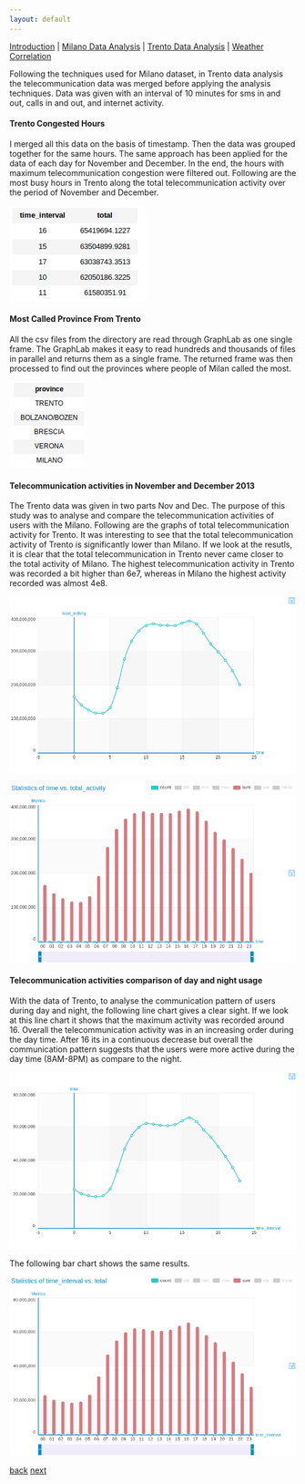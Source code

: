 ```yaml
---
layout: default
---
```


[Introduction](./../index.html) | [Milano Data Analysis](./../pages/milano.html) | [Trento Data Analysis](./../pages/trento.html) | [Weather Correlation](./../pages/correlation.html)

Following the techniques used for Milano dataset, in Trento data analysis the telecommunication data was merged before applying the analysis techniques. Data was given with an interval of 10 minutes for sms in and out, calls in and out, and internet activity.

#### Trento Congested Hours

I merged all this data on the basis of timestamp. Then the data was grouped together for the same hours. The same approach has been applied for the data of each day for November and December. In the end, the hours with maximum telecommunication congestion were filtered out. Following are the most busy hours in Trento along the total telecommunication activity over
the period of November and December.

![Trento Cog Hours](./../assets/images/trento-cong-hours.png)


#### Most Called Province From Trento

All the csv files from the directory are read through GraphLab as one single frame. The GraphLab makes it easy to read hundreds and thousands of files in parallel and returns them as a single frame. The returned frame was then processed to find out the provinces where people of Milan called the most.

![Trento Prov](./../assets/images/torentoprovince.png)

#### Telecommunication activities in November and December 2013

The Trento data was given in two parts Nov and Dec. The purpose of this study was to analyse and compare the telecommunication activities of users with the Milano. Following are the graphs of total telecommunication activity for Trento. It was interesting to see that the total telecommunication activity of Trento is significantly lower than Milano. If we look at the resutls, it is clear that the total telecommunication in Trento never came closer to the total activity of Milano. The highest telecommunication activity in
Trento was recorded a bit higher than 6e7, whereas in Milano the highest activity recorded was almost 4e8.

![Trento Line](./../assets/images/Trento-Total-line.png)

![Trento Bar](./../assets/images/Trento-total-bars.png)



#### Telecommunication activities comparison of day and night usage

With the data of Trento, to analyse the communication pattern of users during day and night, the following line chart gives a clear sight. If we look at this line chart it shows that the maximum activity was recorded around 16. Overall the telecommunication activity was in an increasing order during the day time. After 16 its in a continuous decrease but overall the communication pattern suggests that the users were more active during the day time (8AM-8PM) as compare to the night.


![day night](./../assets/images/Trento-Daily-Usage.png)

The following bar chart shows the same results.

![Day Night](./../assets/images/trento-daily-activity.png)





[back](./../index.html)                                                                            [next](./correlation.html)
